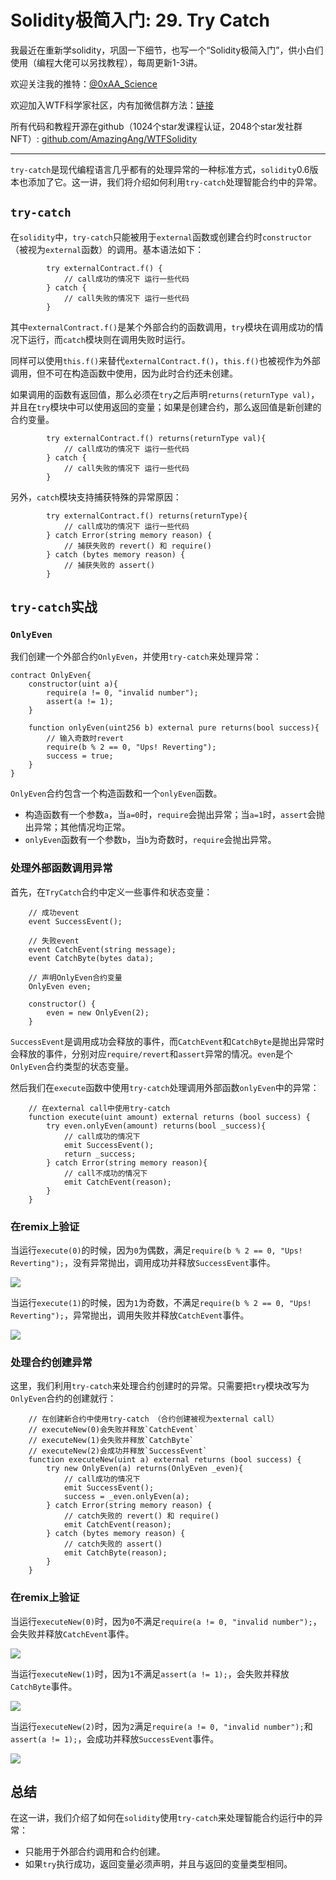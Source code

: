 # Solidity极简入门: 29. Try Catch

我最近在重新学solidity，巩固一下细节，也写一个“Solidity极简入门”，供小白们使用（编程大佬可以另找教程），每周更新1-3讲。

欢迎关注我的推特：[@0xAA_Science](https://twitter.com/0xAA_Science)

欢迎加入WTF科学家社区，内有加微信群方法：[链接](https://discord.gg/5akcruXrsk)

所有代码和教程开源在github（1024个star发课程认证，2048个star发社群NFT）: [github.com/AmazingAng/WTFSolidity](https://github.com/AmazingAng/WTFSolidity)

-----

`try-catch`是现代编程语言几乎都有的处理异常的一种标准方式，`solidity`0.6版本也添加了它。这一讲，我们将介绍如何利用`try-catch`处理智能合约中的异常。

## `try-catch`
在`solidity`中，`try-catch`只能被用于`external`函数或创建合约时`constructor`（被视为`external`函数）的调用。基本语法如下：
```solidity
        try externalContract.f() {
            // call成功的情况下 运行一些代码
        } catch {
            // call失败的情况下 运行一些代码
        }
```
其中`externalContract.f()`是某个外部合约的函数调用，`try`模块在调用成功的情况下运行，而`catch`模块则在调用失败时运行。

同样可以使用`this.f()`来替代`externalContract.f()`，`this.f()`也被视作为外部调用，但不可在构造函数中使用，因为此时合约还未创建。

如果调用的函数有返回值，那么必须在`try`之后声明`returns(returnType val)`，并且在`try`模块中可以使用返回的变量；如果是创建合约，那么返回值是新创建的合约变量。
```solidity
        try externalContract.f() returns(returnType val){
            // call成功的情况下 运行一些代码
        } catch {
            // call失败的情况下 运行一些代码
        }
```

另外，`catch`模块支持捕获特殊的异常原因：

```solidity
        try externalContract.f() returns(returnType){
            // call成功的情况下 运行一些代码
        } catch Error(string memory reason) {
            // 捕获失败的 revert() 和 require()
        } catch (bytes memory reason) {
            // 捕获失败的 assert()
        }
```

## `try-catch`实战
### `OnlyEven`
我们创建一个外部合约`OnlyEven`，并使用`try-catch`来处理异常：
```solidity
contract OnlyEven{
    constructor(uint a){
        require(a != 0, "invalid number");
        assert(a != 1);
    }

    function onlyEven(uint256 b) external pure returns(bool success){
        // 输入奇数时revert
        require(b % 2 == 0, "Ups! Reverting");
        success = true;
    }
}
```
`OnlyEven`合约包含一个构造函数和一个`onlyEven`函数。

- 构造函数有一个参数`a`，当`a=0`时，`require`会抛出异常；当`a=1`时，`assert`会抛出异常；其他情况均正常。
- `onlyEven`函数有一个参数`b`，当`b`为奇数时，`require`会抛出异常。

### 处理外部函数调用异常
首先，在`TryCatch`合约中定义一些事件和状态变量：
```solidity
    // 成功event
    event SuccessEvent();

    // 失败event
    event CatchEvent(string message);
    event CatchByte(bytes data);

    // 声明OnlyEven合约变量
    OnlyEven even;

    constructor() {
        even = new OnlyEven(2);
    }
```
`SuccessEvent`是调用成功会释放的事件，而`CatchEvent`和`CatchByte`是抛出异常时会释放的事件，分别对应`require/revert`和`assert`异常的情况。`even`是个`OnlyEven`合约类型的状态变量。

然后我们在`execute`函数中使用`try-catch`处理调用外部函数`onlyEven`中的异常：

```solidity
    // 在external call中使用try-catch
    function execute(uint amount) external returns (bool success) {
        try even.onlyEven(amount) returns(bool _success){
            // call成功的情况下
            emit SuccessEvent();
            return _success;
        } catch Error(string memory reason){
            // call不成功的情况下
            emit CatchEvent(reason);
        }
    }
```
### 在remix上验证

当运行`execute(0)`的时候，因为`0`为偶数，满足`require(b % 2 == 0, "Ups! Reverting");`，没有异常抛出，调用成功并释放`SuccessEvent`事件。

![](./img/29-1.png)

当运行`execute(1)`的时候，因为`1`为奇数，不满足`require(b % 2 == 0, "Ups! Reverting");`，异常抛出，调用失败并释放`CatchEvent`事件。

![](./img/29-2.png)

### 处理合约创建异常

这里，我们利用`try-catch`来处理合约创建时的异常。只需要把`try`模块改写为`OnlyEven`合约的创建就行：

```solidity
    // 在创建新合约中使用try-catch （合约创建被视为external call）
    // executeNew(0)会失败并释放`CatchEvent`
    // executeNew(1)会失败并释放`CatchByte`
    // executeNew(2)会成功并释放`SuccessEvent`
    function executeNew(uint a) external returns (bool success) {
        try new OnlyEven(a) returns(OnlyEven _even){
            // call成功的情况下
            emit SuccessEvent();
            success = _even.onlyEven(a);
        } catch Error(string memory reason) {
            // catch失败的 revert() 和 require()
            emit CatchEvent(reason);
        } catch (bytes memory reason) {
            // catch失败的 assert()
            emit CatchByte(reason);
        }
    }
```

### 在remix上验证

当运行`executeNew(0)`时，因为`0`不满足`require(a != 0, "invalid number");`，会失败并释放`CatchEvent`事件。

![](./img/29-3.png)

当运行`executeNew(1)`时，因为`1`不满足`assert(a != 1);`，会失败并释放`CatchByte`事件。

![](./img/29-4.png)

当运行`executeNew(2)`时，因为`2`满足`require(a != 0, "invalid number");`和`assert(a != 1);`，会成功并释放`SuccessEvent`事件。

![](./img/29-5.png)

## 总结
在这一讲，我们介绍了如何在`solidity`使用`try-catch`来处理智能合约运行中的异常：
- 只能用于外部合约调用和合约创建。
- 如果`try`执行成功，返回变量必须声明，并且与返回的变量类型相同。
